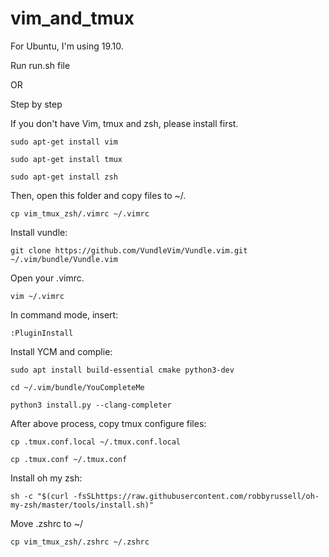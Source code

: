 # vim_and_tmux
For Ubuntu, I'm using 19.10.

Run run.sh file

OR

Step by step

If you don't have Vim, tmux and zsh, please install first.

`sudo apt-get install vim`

`sudo apt-get install tmux`

`sudo apt-get install zsh`

Then, open this folder and copy files to ~/.

`cp vim_tmux_zsh/.vimrc ~/.vimrc`

Install vundle:

`git clone https://github.com/VundleVim/Vundle.vim.git ~/.vim/bundle/Vundle.vim`

Open your .vimrc.

`vim ~/.vimrc`

In command mode, insert:

`:PluginInstall`

Install YCM and complie:

`sudo apt install build-essential cmake python3-dev`

`cd ~/.vim/bundle/YouCompleteMe`

`python3 install.py --clang-completer`

After above process, copy tmux configure files:

`cp .tmux.conf.local ~/.tmux.conf.local`

`cp .tmux.conf ~/.tmux.conf`

Install oh my zsh:

`sh -c "$(curl -fsSLhttps://raw.githubusercontent.com/robbyrussell/oh-my-zsh/master/tools/install.sh)"`

Move .zshrc to ~/

`cp vim_tmux_zsh/.zshrc ~/.zshrc`

